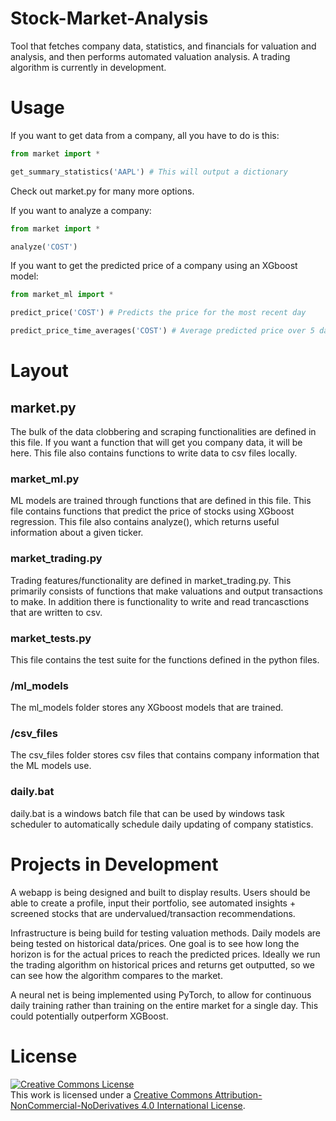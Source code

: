 # Stock-Market-Analysis
Tool that fetches company data, statistics, and financials for valuation and analysis, and then performs automated valuation analysis. A trading algorithm is currently in development. 

# Usage
If you want to get data from a company, all you have to do is this: 
```python
from market import *

get_summary_statistics('AAPL') # This will output a dictionary
```

Check out market.py for many more options. 


If you want to analyze a company:
```python
from market import *

analyze('COST')
```



If you want to get the predicted price of a company using an XGboost model:

```python
from market_ml import *

predict_price('COST') # Predicts the price for the most recent day

predict_price_time_averages('COST') # Average predicted price over 5 days

```

# Layout

## market.py
The bulk of the data clobbering and scraping functionalities are defined in this file. 
If you want a function that will get you company data, it will be here.
This file also contains functions to write data to csv files locally. 

### market_ml.py
ML models are trained through functions that are defined in this file. This file contains functions that predict the price of stocks using XGboost regression. This file also contains analyze(), which returns useful information about a given ticker.

### market_trading.py
Trading features/functionality are defined in market_trading.py. This primarily consists of functions that make valuations and output transactions to make. In addition there is functionality to write and read trancasctions that are written to csv. 

### market_tests.py
This file contains the test suite for the functions defined in the python files.  

### /ml_models
The ml_models folder stores any XGboost models that are trained. 

### /csv_files
The csv_files folder stores csv files that contains company information that the ML models use. 

### daily.bat
daily.bat is a windows batch file that can be used by windows task scheduler to automatically schedule daily updating of company statistics. 

# Projects in Development

A webapp is being designed and built to display results. Users should be able to create a profile, input their portfolio, see automated insights + screened stocks that are undervalued/transaction recommendations.  

Infrastructure is being build for testing valuation methods. Daily models are being tested on historical data/prices. One goal is to see how long the horizon is for the actual prices to reach the predicted prices. Ideally we run the trading algorithm on historical prices and returns get outputted, so we can see how the algorithm compares to the market. 

A neural net is being implemented using PyTorch, to allow for continuous daily training rather than training on the entire market for a single day. This could potentially outperform XGBoost. 


# License

<a rel="license" href="http://creativecommons.org/licenses/by-nc-nd/4.0/"><img alt="Creative Commons License" style="border-width:0" src="https://i.creativecommons.org/l/by-nc-nd/4.0/88x31.png" /></a><br />This work is licensed under a <a rel="license" href="http://creativecommons.org/licenses/by-nc-nd/4.0/">Creative Commons Attribution-NonCommercial-NoDerivatives 4.0 International License</a>.

